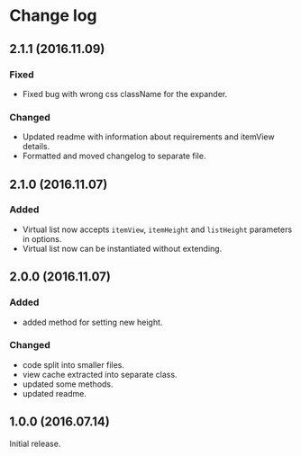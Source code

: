 # Change log

## 2.1.1 (2016.11.09)

### Fixed
* Fixed bug with wrong css className for the expander.

### Changed
* Updated readme with information about requirements and itemView details.
* Formatted and moved changelog to separate file.

## 2.1.0 (2016.11.07)

### Added
* Virtual list now accepts `itemView`, `itemHeight` and `listHeight` parameters in options.
* Virtual list now can be instantiated without extending.

## 2.0.0 (2016.11.07)

### Added
* added method for setting new height.

### Changed
* code split into smaller files.
* view cache extracted into separate class.
* updated some methods.
* updated readme.

## 1.0.0 (2016.07.14)
Initial release.
